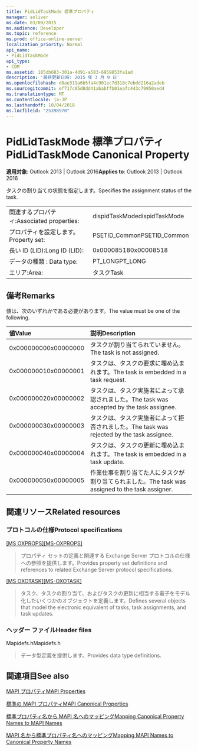 ```yaml
---
title: PidLidTaskMode 標準プロパティ
manager: soliver
ms.date: 03/09/2015
ms.audience: Developer
ms.topic: reference
ms.prod: office-online-server
localization_priority: Normal
api_name:
- PidLidTaskMode
api_type:
- COM
ms.assetid: 185db683-301a-4d91-a583-6959853fa1ad
description: '最終更新日時: 2015 年 3 月 9 日'
ms.openlocfilehash: d0ae319a6b5fa4c901ec7d318c7ebdd216a2adeb
ms.sourcegitcommit: ef717c65d8dd41ababffb01eafc443c79950aed4
ms.translationtype: MT
ms.contentlocale: ja-JP
ms.lasthandoff: 10/04/2018
ms.locfileid: "25398970"
---
```

# <a name="pidlidtaskmode-canonical-property"></a><span data-ttu-id="1d652-103">PidLidTaskMode 標準プロパティ</span><span class="sxs-lookup"><span data-stu-id="1d652-103">PidLidTaskMode Canonical Property</span></span>

  
  
<span data-ttu-id="1d652-104">**適用対象**: Outlook 2013 | Outlook 2016</span><span class="sxs-lookup"><span data-stu-id="1d652-104">**Applies to**: Outlook 2013 | Outlook 2016</span></span> 
  
<span data-ttu-id="1d652-105">タスクの割り当ての状態を指定します。</span><span class="sxs-lookup"><span data-stu-id="1d652-105">Specifies the assignment status of the task.</span></span>
  
|||
|:-----|:-----|
|<span data-ttu-id="1d652-106">関連するプロパティ:</span><span class="sxs-lookup"><span data-stu-id="1d652-106">Associated properties:</span></span>  <br/> |<span data-ttu-id="1d652-107">dispidTaskMode</span><span class="sxs-lookup"><span data-stu-id="1d652-107">dispidTaskMode</span></span>  <br/> |
|<span data-ttu-id="1d652-108">プロパティを設定します。</span><span class="sxs-lookup"><span data-stu-id="1d652-108">Property set:</span></span>  <br/> |<span data-ttu-id="1d652-109">PSETID_Common</span><span class="sxs-lookup"><span data-stu-id="1d652-109">PSETID_Common</span></span>  <br/> |
|<span data-ttu-id="1d652-110">長い ID (LID):</span><span class="sxs-lookup"><span data-stu-id="1d652-110">Long ID (LID):</span></span>  <br/> |<span data-ttu-id="1d652-111">0x00008518</span><span class="sxs-lookup"><span data-stu-id="1d652-111">0x00008518</span></span>  <br/> |
|<span data-ttu-id="1d652-112">データの種類 : </span><span class="sxs-lookup"><span data-stu-id="1d652-112">Data type:</span></span>  <br/> |<span data-ttu-id="1d652-113">PT_LONG</span><span class="sxs-lookup"><span data-stu-id="1d652-113">PT_LONG</span></span>  <br/> |
|<span data-ttu-id="1d652-114">エリア:</span><span class="sxs-lookup"><span data-stu-id="1d652-114">Area:</span></span>  <br/> |<span data-ttu-id="1d652-115">タスク</span><span class="sxs-lookup"><span data-stu-id="1d652-115">Task</span></span>  <br/> |
   
## <a name="remarks"></a><span data-ttu-id="1d652-116">備考</span><span class="sxs-lookup"><span data-stu-id="1d652-116">Remarks</span></span>

<span data-ttu-id="1d652-117">値は、次のいずれかである必要があります。</span><span class="sxs-lookup"><span data-stu-id="1d652-117">The value must be one of the following.</span></span>
  
|<span data-ttu-id="1d652-118">**値**</span><span class="sxs-lookup"><span data-stu-id="1d652-118">**Value**</span></span>|<span data-ttu-id="1d652-119">**説明**</span><span class="sxs-lookup"><span data-stu-id="1d652-119">**Description**</span></span>|
|:-----|:-----|
|<span data-ttu-id="1d652-120">0x00000000</span><span class="sxs-lookup"><span data-stu-id="1d652-120">0x00000000</span></span>  <br/> |<span data-ttu-id="1d652-121">タスクが割り当てられていません。</span><span class="sxs-lookup"><span data-stu-id="1d652-121">The task is not assigned.</span></span>  <br/> |
|<span data-ttu-id="1d652-122">0x00000001</span><span class="sxs-lookup"><span data-stu-id="1d652-122">0x00000001</span></span>  <br/> |<span data-ttu-id="1d652-123">タスクは、タスクの要求に埋め込まれます。</span><span class="sxs-lookup"><span data-stu-id="1d652-123">The task is embedded in a task request.</span></span>  <br/> |
|<span data-ttu-id="1d652-124">0x00000002</span><span class="sxs-lookup"><span data-stu-id="1d652-124">0x00000002</span></span>  <br/> |<span data-ttu-id="1d652-125">タスクは、タスク実施者によって承認されました。</span><span class="sxs-lookup"><span data-stu-id="1d652-125">The task was accepted by the task assignee.</span></span>  <br/> |
|<span data-ttu-id="1d652-126">0x00000003</span><span class="sxs-lookup"><span data-stu-id="1d652-126">0x00000003</span></span>  <br/> |<span data-ttu-id="1d652-127">タスクは、タスク実施者によって拒否されました。</span><span class="sxs-lookup"><span data-stu-id="1d652-127">The task was rejected by the task assignee.</span></span>  <br/> |
|<span data-ttu-id="1d652-128">0x00000004</span><span class="sxs-lookup"><span data-stu-id="1d652-128">0x00000004</span></span>  <br/> |<span data-ttu-id="1d652-129">タスクは、タスクの更新に埋め込まれます。</span><span class="sxs-lookup"><span data-stu-id="1d652-129">The task is embedded in a task update.</span></span>  <br/> |
|<span data-ttu-id="1d652-130">0x00000005</span><span class="sxs-lookup"><span data-stu-id="1d652-130">0x00000005</span></span>  <br/> |<span data-ttu-id="1d652-131">作業仕事を割り当てた人にタスクが割り当てられました。</span><span class="sxs-lookup"><span data-stu-id="1d652-131">The task was assigned to the task assigner.</span></span>  <br/> |
   
## <a name="related-resources"></a><span data-ttu-id="1d652-132">関連リソース</span><span class="sxs-lookup"><span data-stu-id="1d652-132">Related resources</span></span>

### <a name="protocol-specifications"></a><span data-ttu-id="1d652-133">プロトコルの仕様</span><span class="sxs-lookup"><span data-stu-id="1d652-133">Protocol specifications</span></span>

<span data-ttu-id="1d652-134">[[MS OXPROPS]](https://msdn.microsoft.com/library/f6ab1613-aefe-447d-a49c-18217230b148%28Office.15%29.aspx)</span><span class="sxs-lookup"><span data-stu-id="1d652-134">[[MS-OXPROPS]](https://msdn.microsoft.com/library/f6ab1613-aefe-447d-a49c-18217230b148%28Office.15%29.aspx)</span></span>
  
> <span data-ttu-id="1d652-135">プロパティ セットの定義と関連する Exchange Server プロトコルの仕様への参照を提供します。</span><span class="sxs-lookup"><span data-stu-id="1d652-135">Provides property set definitions and references to related Exchange Server protocol specifications.</span></span>
    
<span data-ttu-id="1d652-136">[[MS OXOTASK]](https://msdn.microsoft.com/library/55600ec0-6195-4730-8436-59c7931ef27e%28Office.15%29.aspx)</span><span class="sxs-lookup"><span data-stu-id="1d652-136">[[MS-OXOTASK]](https://msdn.microsoft.com/library/55600ec0-6195-4730-8436-59c7931ef27e%28Office.15%29.aspx)</span></span>
  
> <span data-ttu-id="1d652-137">タスク、タスクの割り当て、およびタスクの更新に相当する電子をモデル化したいくつかのオブジェクトを定義します。</span><span class="sxs-lookup"><span data-stu-id="1d652-137">Defines several objects that model the electronic equivalent of tasks, task assignments, and task updates.</span></span>
    
### <a name="header-files"></a><span data-ttu-id="1d652-138">ヘッダー ファイル</span><span class="sxs-lookup"><span data-stu-id="1d652-138">Header files</span></span>

<span data-ttu-id="1d652-139">Mapidefs.h</span><span class="sxs-lookup"><span data-stu-id="1d652-139">Mapidefs.h</span></span>
  
> <span data-ttu-id="1d652-140">データ型定義を提供します。</span><span class="sxs-lookup"><span data-stu-id="1d652-140">Provides data type definitions.</span></span>
    
## <a name="see-also"></a><span data-ttu-id="1d652-141">関連項目</span><span class="sxs-lookup"><span data-stu-id="1d652-141">See also</span></span>



[<span data-ttu-id="1d652-142">MAPI プロパティ</span><span class="sxs-lookup"><span data-stu-id="1d652-142">MAPI Properties</span></span>](mapi-properties.md)
  
[<span data-ttu-id="1d652-143">標準の MAPI プロパティ</span><span class="sxs-lookup"><span data-stu-id="1d652-143">MAPI Canonical Properties</span></span>](mapi-canonical-properties.md)
  
[<span data-ttu-id="1d652-144">標準プロパティ名から MAPI 名へのマッピング</span><span class="sxs-lookup"><span data-stu-id="1d652-144">Mapping Canonical Property Names to MAPI Names</span></span>](mapping-canonical-property-names-to-mapi-names.md)
  
[<span data-ttu-id="1d652-145">MAPI 名から標準プロパティ名へのマッピング</span><span class="sxs-lookup"><span data-stu-id="1d652-145">Mapping MAPI Names to Canonical Property Names</span></span>](mapping-mapi-names-to-canonical-property-names.md)

